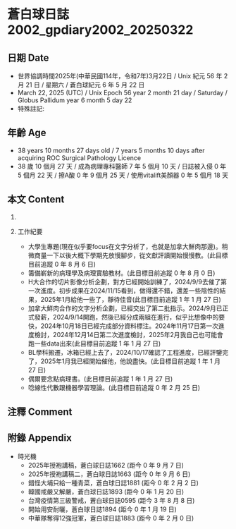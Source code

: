 [_metadata_:encoding]: - "utf-8"
[_metadata_:language]: - "zh-Hant-TW"
[_metadata_:fileformat]: - "markdown"
[_metadata_:MIME_type]: - "text/plain"
[_metadata_:markdown_version]: - "commonmark version 0.30"
[_metadata_:markdown_spec]: - "https://spec.commonmark.org/0.30/"

# 蒼白球日誌2002_gpdiary2002_20250322 #

## 日期 Date ##

* 世界協調時間2025年(中華民國114年，令和7年)3月22日 / Unix 紀元 56 年 2 月 21 日 / 星期六 / 蒼白球紀元 6 年 5 月 22 日
* March 22, 2025 (UTC) / Unix Epoch 56 year 2 month 21 day / Saturday / Globus Pallidum year 6 month 5 day 22
* 特殊註記:

## 年齡 Age ##

* 38 years 10 months 27 days old / 7 years 5 months 10 days after acquiring ROC Surgical Pathology Licence
* 38 歲 10 個月 27 天 / 成為病理專科醫師 7 年 5 個月 10 天 / 日誌被入侵 0 年 5 個月 22 天 / 擦A酸 0 年 9 個月 25 天 / 使用vitalift美顏器 0 年 5 個月 18 天

## 本文 Content ##

1. 

2. 工作紀要

    - 大學生專題(現在似乎要focus在文字分析了，也就是加拿大鮮肉那邊)。稍微商量一下以後大概下學期先放慢腳步，從文獻評讀開始慢慢教。(此目標目前追蹤 0 年 8 月 6 日)
    - 籌備嶄新的病理學及病理實驗教材。(此目標目前追蹤 0 年 8 月 0 日)
    - H大合作的切片影像分析企劃，對方已經開始訓練了，2024/9/9去催了第一次進度。初步成果在2024/11/15看到，做得還不錯，還差一些陰性的結果，2025年1月給他一些了，靜待佳音(此目標目前追蹤 1 年 1 月 27 日)
    - 加拿大鮮肉合作的文字分析企劃，已經交出了第二批指示。2024/9月已正式發薪，2024/9/14開跑，然後已經分成兩組在進行，似乎比想像中的要快，2024年10月18日已經完成部分資料標注。2024年11月17日第一次進度檢討，2024年12月14日第二次進度檢討，2025年2月我自己也可能會跑一些data出來(此目標目前追蹤 1 年 1 月 27 日)
    - BL學科搬遷，冰箱已經上去了，2024/10/17確認了工程進度，已經評鑒完了，2025年1月我已經開始催他，他說盡快。(此目標目前追蹤 1 年 1 月 27 日)
    - 偶爾要念點病理書。(此目標目前追蹤 1 年 1 月 27 日)
    - 唸線性代數跟機器學習理論。(此目標目前追蹤 0 年 2 月 25 日)

## 注釋 Comment ##


## 附錄 Appendix ##

* 時光機
    - 2025年授袍講稿，蒼白球日誌1662 (距今 0 年 9 月 7 日)
    - 2025年授袍講稿二，蒼白球日誌1663 (距今 0 年 9 月 6 日)
    - 錯怪大埔只給一種青菜，蒼白球日誌1881 (距今 0 年 2 月 2 日)
    - 韓國戒嚴又解嚴，蒼白球日誌1893 (距今 0 年 1 月 20 日)
    - 台灣疫情第三級警戒，蒼白球日誌0595 (距今 3 年 8 月 8 日)
    - 開始用安耐曬，蒼白球日誌1894 (距今 0 年 1 月 19 日)
    - 中華隊奪得12強冠軍，蒼白球日誌1883 (距今 0 年 2 月 0 日)
